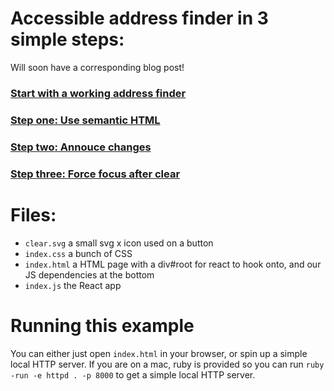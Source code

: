 # Accessible address finder in 3 simple steps:
Will soon have a corresponding blog post!

### [Start with a working address finder](https://github.com/zoeabryant/accessible-address-finder/tree/something-that-works)

### [Step one: Use semantic HTML](https://github.com/zoeabryant/accessible-address-finder/tree/semantic-html)

### [Step two: Annouce changes](https://github.com/zoeabryant/accessible-address-finder/tree/annoucing-changes)

### [Step three: Force focus after clear](https://github.com/zoeabryant/accessible-address-finder/tree/force-focus)

# Files:

* `clear.svg` a small svg x icon used on a button
* `index.css` a bunch of CSS
* `index.html` a HTML page with a div#root for react to hook onto, and our JS dependencies at the bottom
* `index.js` the React app

# Running this example

You can either just open `index.html` in your browser, or spin up a simple local HTTP server. If you are on a mac, ruby is provided so you can run `ruby -run -e httpd . -p 8000` to get a simple local HTTP server.

